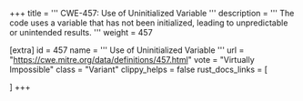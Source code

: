 +++
title = '''
CWE-457: Use of Uninitialized Variable
'''
description	= '''
The code uses a variable that has not been initialized, leading to unpredictable or unintended results.
'''
weight = 457

[extra]
id = 457
name = '''
Use of Uninitialized Variable
'''
url = "https://cwe.mitre.org/data/definitions/457.html"
vote = "Virtually Impossible"
class = "Variant"
clippy_helps = false
rust_docs_links = [
	
]
+++
